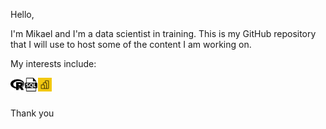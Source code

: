 Hello, 

I'm Mikael and I'm a data scientist in training. This is my GitHub repository that I will use to host some of the content I am working on. 

My interests include:

<a href="https://www.r-project.org/">
<img align="left" alt="R" width="22px" src="https://github.com/mikaelhusband/mikaelhusband/blob/master/r-icon.png" />
</a>

<a href="https://www.microsoft.com/en-gb/sql-server/sql-server-2019">
<img align="left" alt="SQL" width="22px" src="https://github.com/mikaelhusband/mikaelhusband/blob/master/sql-file-format.png" />
</a>


<a href="https://powerbi.microsoft.com/en-us/">
<img align="left" alt="PowerBI" width="22px" src="https://github.com/mikaelhusband/mikaelhusband/blob/master/pbi-icon.png" />
</a>

<br />
<br />

Thank you 





